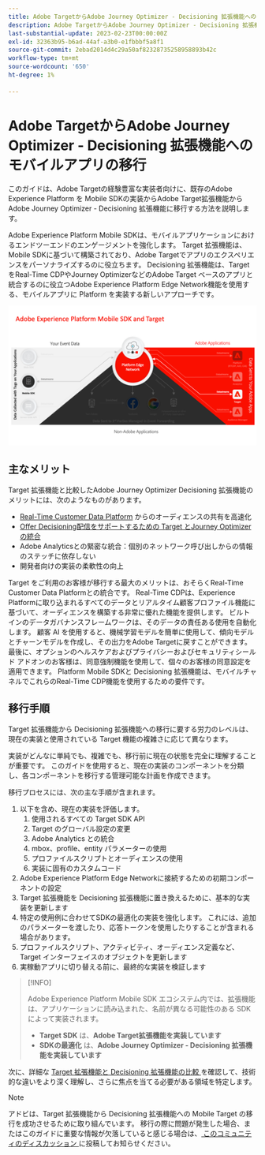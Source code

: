 ```yaml
---
title: Adobe TargetからAdobe Journey Optimizer - Decisioning 拡張機能へのモバイルアプリの移行
description: Adobe TargetからAdobe Journey Optimizer - Decisioning 拡張機能にモバイルアプリの実装を移行する方法を説明します
last-substantial-update: 2023-02-23T00:00:00Z
exl-id: 32363b95-b6ad-44af-a3b0-e1fbbbf5a8f1
source-git-commit: 2ebad2014d4c29a50af82328735258958893b42c
workflow-type: tm+mt
source-wordcount: '650'
ht-degree: 1%

---
```


# Adobe TargetからAdobe Journey Optimizer - Decisioning 拡張機能へのモバイルアプリの移行

このガイドは、Adobe Targetの経験豊富な実装者向けに、既存のAdobe Experience Platform を Mobile SDKの実装からAdobe Target拡張機能からAdobe Journey Optimizer - Decisioning 拡張機能に移行する方法を説明します。

Adobe Experience Platform Mobile SDKは、モバイルアプリケーションにおけるエンドツーエンドのエンゲージメントを強化します。 Target 拡張機能は、Mobile SDKに基づいて構築されており、Adobe Targetでアプリのエクスペリエンスをパーソナライズするのに役立ちます。 Decisioning 拡張機能は、Target をReal-Time CDPやJourney OptimizerなどのAdobe Target ベースのアプリと統合するのに役立つAdobe Experience Platform Edge Network機能を使用する、モバイルアプリに Platform を実装する新しいアプローチです。

![Decisioning 拡張機能を使用してEdge Networkを介して Target に接続する Mobile SDKを示す図 ](assets/datacollection.png)

## 主なメリット

Target 拡張機能と比較したAdobe Journey Optimizer Decisioning 拡張機能のメリットには、次のようなものがあります。

* [Real-Time Customer Data Platform](https://experienceleague.adobe.com/en/docs/platform-learn/tutorials/experience-cloud/next-hit-personalization) からのオーディエンスの共有を高速化
* [Offer Decisioning配信をサポートするための Target とJourney Optimizerの統合 ](https://experienceleague.adobe.com/en/docs/target/using/integrate/ajo/offer-decision)
* Adobe Analyticsとの緊密な統合：個別のネットワーク呼び出しからの情報のステッチに依存しない
* 開発者向けの実装の柔軟性の向上

Target をご利用のお客様が移行する最大のメリットは、おそらくReal-Time Customer Data Platformとの統合です。 Real-Time CDPは、Experience Platformに取り込まれるすべてのデータとリアルタイム顧客プロファイル機能に基づいて、オーディエンスを構築する非常に優れた機能を提供します。 ビルトインのデータガバナンスフレームワークは、そのデータの責任ある使用を自動化します。 顧客 AI を使用すると、機械学習モデルを簡単に使用して、傾向モデルとチャーンモデルを作成し、その出力をAdobe Targetに戻すことができます。 最後に、オプションのヘルスケアおよびプライバシーおよびセキュリティシールド アドオンのお客様は、同意強制機能を使用して、個々のお客様の同意設定を適用できます。 Platform Mobile SDKと Decisioning 拡張機能は、モバイルチャネルでこれらのReal-Time CDP機能を使用するための要件です。

## 移行手順

Target 拡張機能から Decisioning 拡張機能への移行に要する労力のレベルは、現在の実装と使用されている Target 機能の複雑さに応じて異なります。

実装がどんなに単純でも、複雑でも、移行前に現在の状態を完全に理解することが重要です。 このガイドを使用すると、現在の実装のコンポーネントを分類し、各コンポーネントを移行する管理可能な計画を作成できます。

移行プロセスには、次の主な手順が含まれます。

1. 以下を含め、現在の実装を評価します。
   1. 使用されるすべての Target SDK API
   1. Target のグローバル設定の変更
   1. Adobe Analytics との統合
   1. mbox、profile、entity パラメーターの使用
   1. プロファイルスクリプトとオーディエンスの使用
   1. 実装に固有のカスタムコード
1. Adobe Experience Platform Edge Networkに接続するための初期コンポーネントの設定
1. Target 拡張機能を Decisioning 拡張機能に置き換えるために、基本的な実装を更新します
1. 特定の使用例に合わせてSDKの最適化の実装を強化します。 これには、追加のパラメーターを渡したり、応答トークンを使用したりすることが含まれる場合があります。
1. プロファイルスクリプト、アクティビティ、オーディエンス定義など、Target インターフェイスのオブジェクトを更新します
1. 実稼動アプリに切り替える前に、最終的な実装を検証します


>[!INFO]
>
>Adobe Experience Platform Mobile SDK エコシステム内では、拡張機能は、アプリケーションに読み込まれた、名前が異なる可能性のある SDK によって実装されます。
>
> * **Target SDK** は、**Adobe Target拡張機能を実装しています**
> * **SDKの最適化** は、**Adobe Journey Optimizer - Decisioning 拡張機能を実装しています**

次に、詳細な [Target 拡張機能と Decisioning 拡張機能の比較 ](comparison.md) を確認して、技術的な違いをより深く理解し、さらに焦点を当てる必要がある領域を特定します。

>[!NOTE]
>
>アドビは、Target 拡張機能から Decisioning 拡張機能への Mobile Target の移行を成功させるために取り組んでいます。 移行の際に問題が発生した場合、またはこのガイドに重要な情報が欠落していると感じる場合は、[ このコミュニティのディスカッション ](https://experienceleaguecommunities.adobe.com/t5/adobe-experience-platform-data/tutorial-discussion-migrate-adobe-target-to-mobile-sdk-on-edge/m-p/747484#M625) に投稿してお知らせください。
